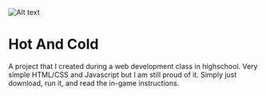 
![Alt text](image.png?raw=true "Title")

# Hot And Cold

A project that I created during a web development class in highschool. Very simple HTML/CSS and Javascript but I am still proud of it. Simply just download, run it, and read the in-game instructions.
